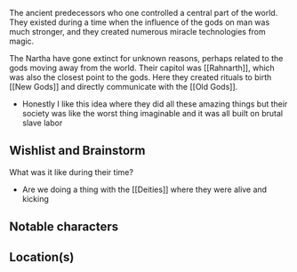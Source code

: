 
The ancient predecessors who one controlled a central part of the world. They existed during a time when the influence of the gods on man was much stronger, and they created numerous miracle technologies from magic.

The Nartha have gone extinct for unknown reasons, perhaps related to the gods moving away from the world. Their capitol was [[Rahnarth]], which was also the closest point to the gods. Here they created rituals to birth [[New Gods]] and directly communicate with the [[Old Gods]].

- Honestly I like this idea where they did all these amazing things but their society was like the worst thing imaginable and it was all built on brutal slave labor
## Wishlist and Brainstorm

What was it like during their time?
- Are we doing a thing with the [[Deities]] where they were alive and kicking
## Notable characters


## Location(s)

